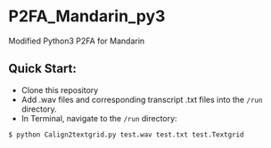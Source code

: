 # P2FA_Mandarin_py3
Modified Python3 P2FA for Mandarin

## Quick Start:
* Clone this repository
* Add .wav files and corresponding transcript .txt files into the `/run` directory.
* In Terminal, navigate to the `/run` directory:

```
$ python Calign2textgrid.py test.wav test.txt test.Textgrid
```
